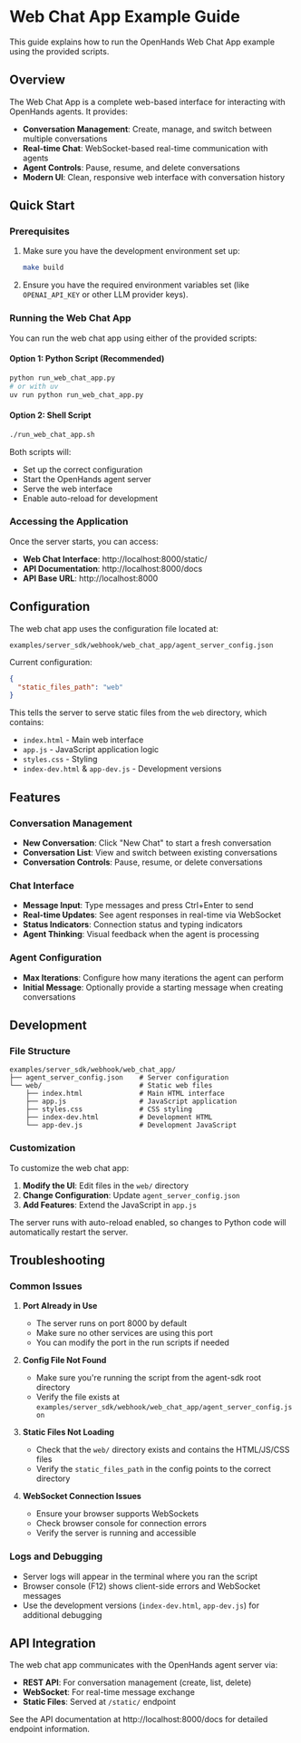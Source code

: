 # Web Chat App Example Guide

This guide explains how to run the OpenHands Web Chat App example using the provided scripts.

## Overview

The Web Chat App is a complete web-based interface for interacting with OpenHands agents. It provides:

- **Conversation Management**: Create, manage, and switch between multiple conversations
- **Real-time Chat**: WebSocket-based real-time communication with agents
- **Agent Controls**: Pause, resume, and delete conversations
- **Modern UI**: Clean, responsive web interface with conversation history

## Quick Start

### Prerequisites

1. Make sure you have the development environment set up:
   ```bash
   make build
   ```

2. Ensure you have the required environment variables set (like `OPENAI_API_KEY` or other LLM provider keys).

### Running the Web Chat App

You can run the web chat app using either of the provided scripts:

#### Option 1: Python Script (Recommended)
```bash
python run_web_chat_app.py
# or with uv
uv run python run_web_chat_app.py
```

#### Option 2: Shell Script
```bash
./run_web_chat_app.sh
```

Both scripts will:
- Set up the correct configuration
- Start the OpenHands agent server
- Serve the web interface
- Enable auto-reload for development

### Accessing the Application

Once the server starts, you can access:

- **Web Chat Interface**: http://localhost:8000/static/
- **API Documentation**: http://localhost:8000/docs
- **API Base URL**: http://localhost:8000

## Configuration

The web chat app uses the configuration file located at:
```
examples/server_sdk/webhook/web_chat_app/agent_server_config.json
```

Current configuration:
```json
{
  "static_files_path": "web"
}
```

This tells the server to serve static files from the `web` directory, which contains:
- `index.html` - Main web interface
- `app.js` - JavaScript application logic
- `styles.css` - Styling
- `index-dev.html` & `app-dev.js` - Development versions

## Features

### Conversation Management
- **New Conversation**: Click "New Chat" to start a fresh conversation
- **Conversation List**: View and switch between existing conversations
- **Conversation Controls**: Pause, resume, or delete conversations

### Chat Interface
- **Message Input**: Type messages and press Ctrl+Enter to send
- **Real-time Updates**: See agent responses in real-time via WebSocket
- **Status Indicators**: Connection status and typing indicators
- **Agent Thinking**: Visual feedback when the agent is processing

### Agent Configuration
- **Max Iterations**: Configure how many iterations the agent can perform
- **Initial Message**: Optionally provide a starting message when creating conversations

## Development

### File Structure
```
examples/server_sdk/webhook/web_chat_app/
├── agent_server_config.json    # Server configuration
└── web/                        # Static web files
    ├── index.html              # Main HTML interface
    ├── app.js                  # JavaScript application
    ├── styles.css              # CSS styling
    ├── index-dev.html          # Development HTML
    └── app-dev.js              # Development JavaScript
```

### Customization

To customize the web chat app:

1. **Modify the UI**: Edit files in the `web/` directory
2. **Change Configuration**: Update `agent_server_config.json`
3. **Add Features**: Extend the JavaScript in `app.js`

The server runs with auto-reload enabled, so changes to Python code will automatically restart the server.

## Troubleshooting

### Common Issues

1. **Port Already in Use**
   - The server runs on port 8000 by default
   - Make sure no other services are using this port
   - You can modify the port in the run scripts if needed

2. **Config File Not Found**
   - Make sure you're running the script from the agent-sdk root directory
   - Verify the file exists at `examples/server_sdk/webhook/web_chat_app/agent_server_config.json`

3. **Static Files Not Loading**
   - Check that the `web/` directory exists and contains the HTML/JS/CSS files
   - Verify the `static_files_path` in the config points to the correct directory

4. **WebSocket Connection Issues**
   - Ensure your browser supports WebSockets
   - Check browser console for connection errors
   - Verify the server is running and accessible

### Logs and Debugging

- Server logs will appear in the terminal where you ran the script
- Browser console (F12) shows client-side errors and WebSocket messages
- Use the development versions (`index-dev.html`, `app-dev.js`) for additional debugging

## API Integration

The web chat app communicates with the OpenHands agent server via:

- **REST API**: For conversation management (create, list, delete)
- **WebSocket**: For real-time message exchange
- **Static Files**: Served at `/static/` endpoint

See the API documentation at http://localhost:8000/docs for detailed endpoint information.